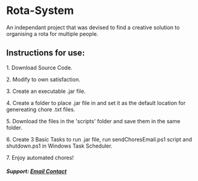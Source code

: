 # Rota-System
An independant project that was devised to find a creative solution to organising a rota for multiple people.

<h2> Instructions for use: </h1>

<p>1. Download Source Code. </p>
<p>2. Modify to own satisfaction. </p>
<p>3. Create an executable .jar file. </p>
<p>4. Create a folder to place .jar file in and set it as the default location for genereating chore .txt files. </p>
<p>5. Download the files in the 'scripts' folder and save them in the same folder. </p>
<p>6. Create 3 Basic Tasks to run .jar file, run sendChoresEmail.ps1 script and shutdown.ps1 in Windows Task Scheduler. </p>
<p>7. Enjoy automated chores! </p>

<h5> Support: <a href = "mailto:yashwant.rathor@blueyonder.co.uk? subject = Feedback &body = Message"> Email Contact </a> </h5>
